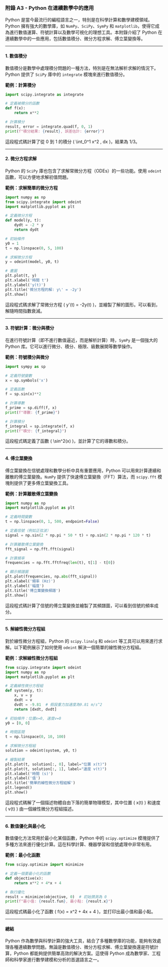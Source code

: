 ### **附錄 A3 - Python 在連續數學中的應用**

Python 是當今最流行的編程語言之一，特別是在科學計算和數學建模領域。Python 擁有強大的數學庫，如 `NumPy`、`SciPy`、`SymPy` 和 `matplotlib`，使得它成為進行數值運算、符號計算以及數學可視化的理想工具。本附錄介紹了 Python 在連續數學中的一些應用，包括數值積分、微分方程求解、傅立葉變換等。

---

#### **1. 數值積分**
數值積分是數學中處理積分問題的一種方法，特別是在無法解析求解的情況下。Python 提供了 `SciPy` 庫中的 `integrate` 模塊來進行數值積分。

**範例：計算積分**

```python
import scipy.integrate as integrate

# 定義被積分的函數
def f(x):
    return x**2

# 計算積分
result, error = integrate.quad(f, 0, 1)
print(f"積分結果: {result}, 誤差估計: {error}")
```

這段程式碼計算了從 0 到 1 的積分 \( \int_0^1 x^2 \, dx \)，結果為 1/3。

---

#### **2. 微分方程求解**
Python 的 `SciPy` 庫也包含了求解常微分方程（ODEs）的一些功能。使用 `odeint` 函數，可以方便地求解初值問題。

**範例：求解簡單的微分方程**

```python
import numpy as np
from scipy.integrate import odeint
import matplotlib.pyplot as plt

# 定義微分方程
def model(y, t):
    dydt = -2 * y
    return dydt

# 初始條件
y0 = 1
t = np.linspace(0, 5, 100)

# 求解微分方程
y = odeint(model, y0, t)

# 畫圖
plt.plot(t, y)
plt.xlabel('時間 t')
plt.ylabel('y(t)')
plt.title('微分方程的解: y\' = -2y')
plt.show()
```

這段程式碼求解了常微分方程 \( y'(t) = -2y(t) \)，並繪製了解的圖形。可以看到，解隨時間指數衰減。

---

#### **3. 符號計算：微分與積分**
在進行符號計算（即不進行數值逼近，而是解析計算）時，`SymPy` 是一個強大的 Python 库。它可以進行微分、積分、極限、級數展開等數學操作。

**範例：符號積分與微分**

```python
import sympy as sp

# 定義符號變數
x = sp.symbols('x')

# 定義函數
f = sp.sin(x)**2

# 計算導數
f_prime = sp.diff(f, x)
print(f"導數: {f_prime}")

# 計算積分
f_integral = sp.integrate(f, x)
print(f"積分: {f_integral}")
```

這段程式碼定義了函數 \( \sin^2(x) \)，並計算了它的導數和積分。

---

#### **4. 傅立葉變換**
傅立葉變換在信號處理和數學分析中具有重要應用，Python 可以用來計算連續和離散的傅立葉變換。`NumPy` 提供了快速傅立葉變換（FFT）算法，而 `scipy.fft` 模塊則提供了更多傅立葉變換工具。

**範例：計算離散傅立葉變換**

```python
import numpy as np
import matplotlib.pyplot as plt

# 定義時間變數
t = np.linspace(0, 1, 500, endpoint=False)

# 定義信號（例如正弦波）
signal = np.sin(2 * np.pi * 50 * t) + np.sin(2 * np.pi * 120 * t)

# 計算離散傅立葉變換
fft_signal = np.fft.fft(signal)

# 計算頻率
frequencies = np.fft.fftfreq(len(t), t[1] - t[0])

# 顯示頻譜圖
plt.plot(frequencies, np.abs(fft_signal))
plt.xlabel('頻率 (Hz)')
plt.ylabel('幅度')
plt.title('傅立葉變換頻譜')
plt.show()
```

這段程式碼計算了信號的傅立葉變換並繪製了其頻譜圖，可以看到信號的頻率成分。

---

#### **5. 解線性微分方程組**
對於線性微分方程組，Python 的 `scipy.linalg` 和 `odeint` 等工具可以用來進行求解。以下範例展示了如何使用 `odeint` 解決一個簡單的線性微分方程組。

**範例：求解線性微分方程組**

```python
from scipy.integrate import odeint
import numpy as np
import matplotlib.pyplot as plt

# 定義線性微分方程組
def system(y, t):
    x, v = y
    dxdt = v
    dvdt = -9.81  # 假設重力加速度為9.81 m/s^2
    return [dxdt, dvdt]

# 初始條件：位置x=0, 速度v=0
y0 = [0, 0]

# 時間區間
t = np.linspace(0, 10, 100)

# 求解微分方程組
solution = odeint(system, y0, t)

# 繪製結果
plt.plot(t, solution[:, 0], label="位置 x(t)")
plt.plot(t, solution[:, 1], label="速度 v(t)")
plt.xlabel('時間 (s)')
plt.ylabel('值')
plt.title('簡單的線性微分方程組解')
plt.legend()
plt.show()
```

這段程式碼解了一個描述物體自由下落的簡單物理模型，其中位置 \( x(t) \) 和速度 \( v(t) \) 由一個線性微分方程組描述。

---

#### **6. 數值優化與最小化**
數值優化方法常用於最小化某個函數，Python 中的 `scipy.optimize` 模塊提供了多種方法來進行優化計算。這在科學計算、機器學習和信號處理中非常有用。

**範例：最小化函數**

```python
from scipy.optimize import minimize

# 定義一個要最小化的函數
def objective(x):
    return x**2 + 4*x + 4

# 執行優化
result = minimize(objective, 0)  # 初始猜測為 0
print(f"最小值: {result.fun}, 最小點: {result.x}")
```

這段程式碼最小化了函數 \( f(x) = x^2 + 4x + 4 \)，並打印出最小值和最小點。

---

#### **總結**
Python 作為數學與科學計算的強大工具，結合了多種數學庫的功能，能夠有效處理各種連續數學問題。無論是數值積分、微分方程求解、傅立葉變換還是符號計算，Python 都能夠提供簡單高效的解決方案。這使得 Python 成為數學家、工程師和科學家進行數學建模和分析的首選語言之一。